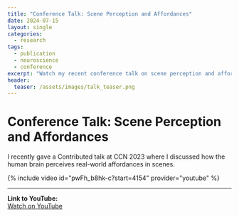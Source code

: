 ```yaml
---
title: "Conference Talk: Scene Perception and Affordances"
date: 2024-07-15
layout: single
categories:
  - research
tags:
  - publication
  - neuroscience
  - conference
excerpt: "Watch my recent conference talk on scene perception and affordances, now available on YouTube."
header:
  teaser: /assets/images/talk_teaser.png
---
```


# Conference Talk: Scene Perception and Affordances  

I recently gave a Contributed talk at CCN 2023 where I discussed how the human brain perceives real-world affordances in scenes.  

{% include video id="pwFh_b8hk-c?start=4154" provider="youtube" %}

---

**Link to YouTube:**  
[Watch on YouTube](https://www.youtube.com/live/pwFh_b8hk-c?si=KwfR9-5U2QMTGGvV&t=4154)  